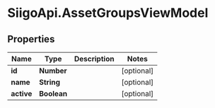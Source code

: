 # SiigoApi.AssetGroupsViewModel

## Properties

Name | Type | Description | Notes
------------ | ------------- | ------------- | -------------
**id** | **Number** |  | [optional] 
**name** | **String** |  | [optional] 
**active** | **Boolean** |  | [optional] 


